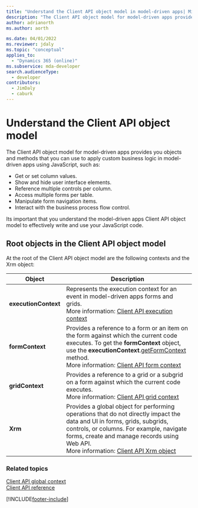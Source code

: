 ```yaml
---
title: "Understand the Client API object model in model-driven apps| MicrosoftDocs"
description: "The Client API object model for model-driven apps provides you objects and methods that you can use to apply custom business logic in model-driven apps using JavaScript."
author: adrianorth
ms.author: aorth

ms.date: 04/01/2022
ms.reviewer: jdaly
ms.topic: "conceptual"
applies_to: 
  - "Dynamics 365 (online)"
ms.subservice: mda-developer
search.audienceType: 
  - developer
contributors: 
  - JimDaly
  - caburk
---
```

# Understand the Client API object model



The Client API object model for model-driven apps provides you objects and methods that you can use to apply custom business logic in model-driven apps using JavaScript, such as:

- Get or set column values.
- Show and hide user interface elements.
- Reference multiple controls per column.
- Access multiple forms per table.
- Manipulate form navigation items.
- Interact with the business process flow control.

Its important that you understand the model-driven apps Client API object model to effectively write and use your JavaScript code.

## Root objects in the Client API object model

At the root of the Client API object model are the following contexts and the Xrm object:

|Object|Description|
|--|--|
|**executionContext**|Represents the execution context for an event in model-driven apps forms and grids.<br/>More information: [Client API execution context](clientapi-execution-context.md)|
|**formContext** |Provides a reference to a form or an item on the form against which the current code executes. To get the **formContext** object, use the **executionContext**.[getFormContext](reference/executioncontext/getFormContext.md) method.<br/>More information: [Client API form context](clientapi-form-context.md)|
|**gridContext** |Provides a reference to a grid or a subgrid on a form against which the current code executes.<br/>More information: [Client API grid context](clientapi-grid-context.md)|
|**Xrm**| Provides a global object for performing operations that do not directly impact the data and UI in forms, grids, subgrids, controls, or columns. For example, navigate forms, create and manage records using Web API.<br/>More information: [Client API Xrm object](clientapi-xrm.md)|

### Related topics

[Client API global context](clientapi-xrm.md#client-api-global-context)<br/>
[Client API reference](reference.md)










[!INCLUDE[footer-include](../../../includes/footer-banner.md)]
